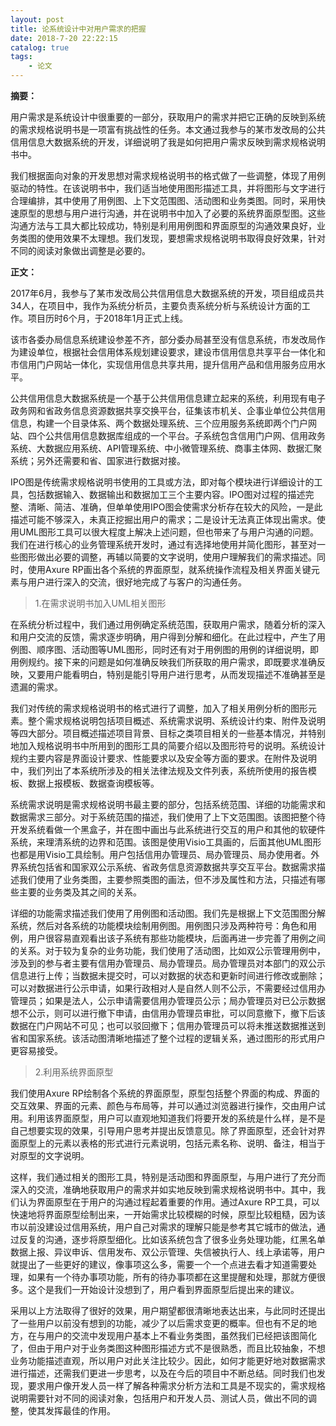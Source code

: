 ```yaml
---
layout: post
title: 论系统设计中对用户需求的把握
date: 2018-7-20 22:22:15
catalog: true
tags:
    - 论文
---
```


**摘要：**

用户需求是系统设计中很重要的一部分，获取用户的需求并把它正确的反映到系统的需求规格说明书是一项富有挑战性的任务。本文通过我参与的某市发改局的公共信用信息大数据系统的开发，详细说明了我是如何把用户需求反映到需求规格说明书中。

我们根据面向对象的开发思想对需求规格说明书的格式做了一些调整，体现了用例驱动的特性。在该说明书中，我们适当地使用图形描述工具，并将图形与文字进行合理编排，其中使用了用例图、上下文范围图、活动图和业务类图。同时，采用快速原型的思想与用户进行沟通，并在说明书中加入了必要的系统界面原型图。这些沟通方法与工具大都比较成功，特别是利用用例图和界面原型的沟通效果良好，业务类图的使用效果不太理想。我们发现，要想需求规格说明书取得良好效果，针对不同的阅读对象做出调整是必要的。

**正文：**

2017年6月，我参与了某市发改局公共信用信息大数据系统的开发，项目组成员共34人，在项目中，我作为系统分析员，主要负责系统分析与系统设计方面的工作。项目历时6个月，于2018年1月正式上线。

该市各委办局信息系统建设参差不齐，部分委办局甚至没有信息系统，市发改局作为建设单位，根据社会信用体系规划建设要求，建设市信用信息共享平台一体化和市信用门户网站一体化，实现信用信息共享共用，提升信用产品和信用服务应用水平。

公共信用信息大数据系统是一个基于公共信用信息建立起来的系统，利用现有电子政务网和省政务信息资源数据共享交换平台，征集该市机关、企事业单位公共信用信息，构建一个目录体系、两个数据处理系统、三个应用服务系统即两个门户网站、四个公共信用信息数据库组成的一个平台。子系统包含信用门户网、信用政务系统、大数据应用系统、API管理系统、中小微管理系统、商事主体网、数据汇聚系统；另外还需要和省、国家进行数据对接。
	
IPO图是传统需求规格说明书使用的工具或方法，即对每个模块进行详细设计的工具，包括数据输入、数据输出和数据加工三个主要内容。IPO图对过程的描述完整、清晰、简洁、准确，但单单使用IPO图会使需求分析存在较大的风险，一是此描述可能不够深入，未真正挖掘出用户的需求；二是设计无法真正体现出需求。使用UML图形工具可以很大程度上解决上述问题，但也带来了与用户沟通的问题。我们在进行核心的业务管理系统开发时，通过有选择地使用并简化图形，甚至对一些图形做出必要的调整，再辅以简要的文字说明，使用户理解我们的需求描述。同时，使用Axure RP画出各个系统的界面原型，就系统操作流程及相关界面关键元素与用户进行深入的交流，很好地完成了与客户的沟通任务。

> 1.在需求说明书加入UML相关图形

在系统分析过程中，我们通过用例确定系统范围，获取用户需求，随着分析的深入和用户交流的反馈，需求逐步明确，用户得到分解和细化。在此过程中，产生了用例图、顺序图、活动图等UML图形，同时还有对于用例图的用例的详细说明，即用例规约。接下来的问题是如何准确反映我们所获取的用户需求，即既要求准确反映，又要用户能看明白，特别是能引导用户进行思考，从而发现描述不准确甚至是遗漏的需求。

我们对传统的需求规格说明书的格式进行了调整，加入了相关用例分析的图形元素。整个需求规格说明包括项目概述、系统需求说明、系统设计约束、附件及说明等四大部分。项目概述描述项目背景、目标之类项目相关的一些基本情况，并特别地加入规格说明书中所用到的图形工具的简要介绍以及图形符号的说明。系统设计规约主要内容是界面设计要求、性能要求以及安全等方面的要求。在附件及说明中，我们列出了本系统所涉及的相关法律法规及文件列表，系统所使用的报告模板、数据上报模板、数据查询模板等。

系统需求说明是需求规格说明书最主要的部分，包括系统范围、详细的功能需求和数据需求三部分。对于系统范围的描述，我们使用了上下文范围图。该图把整个待开发系统看做一个黑盒子，并在图中画出与此系统进行交互的用户和其他的软硬件系统，来理清系统的边界和范围。该图是使用Visio工具画的，后面其他UML图形也都是用Visio工具绘制。用户包括信用办管理员、局办管理员、局办使用者。外界系统包括省和国家双公示系统、省政务信息资源数据共享交互平台。数据需求描述我们使用了业务类图，主要参照类图的画法，但不涉及属性和方法，只描述有哪些主要的业务类及其之间的关系。

详细的功能需求描述我们使用了用例图和活动图。我们先是根据上下文范围图分解系统，然后对各系统的功能模块绘制用例图。用例图只涉及两种符号：角色和用例，用户很容易直观看出该子系统有那些功能模块，后面再进一步完善了用例之间的关系。对于较为复杂的业务功能，我们使用了活动图，比如双公示管理用例中，涉及到的参与者主要有信用办管理员、局办管理员。局办管理员对本部门的双公示信息进行上传；当数据未提交时，可以对数据的状态和更新时间进行修改或删除；可以对数据进行公示申请，如果行政相对人是自然人则不公示，不需要经过信用办管理员；如果是法人，公示申请需要信用办管理员公示；局办管理员对已公示数据想不公示，则可以进行撤下申请，由信用办管理员审批，可以同意撤下，撤下后该数据在门户网站不可见；也可以驳回撤下；信用办管理员可以将未推送数据推送到省和国家系统。该活动图清晰地描述了整个过程的逻辑关系，通过图形的形式用户更容易接受。

> 2.利用系统界面原型

我们使用Axure RP绘制各个系统的界面原型，原型包括整个界面的构成、界面的交互效果、界面的元素、颜色与布局等，并可以通过浏览器进行操作，交由用户试用。利用该界面原型，用户可以直观地知道我们将要开发的系统是什么样，是不是自己想要实现的效果，引导用户思考并提出反馈意见。除了界面原型，还会针对界面原型上的元素以表格的形式进行元素说明，包括元素名称、说明、备注，相当于对原型的文字说明。

这样，我们通过相关的图形工具，特别是活动图和界面原型，与用户进行了充分而深入的交流，准确地获取用户的需求并如实地反映到需求规格说明书中。其中，我们认为界面原型在于用户的沟通过程起着重要的作用。通过Axure RP工具，可以快速地将界面原型绘制出来，一开始需求比较模糊的时候，原型比较粗糙，因为该市以前没建设过信用系统，用户自己对需求的理解只能是参考其它城市的做法，通过反复的沟通，逐步将原型细化。比如该系统包含了很多业务处理功能，红黑名单数据上报、异议申诉、信用发布、双公示管理、失信被执行人、线上承诺等，用户就提出了一些更好的建议，像事项这么多，需要一个一个点进去看才知道需要处理，如果有一个待办事项功能，所有的待办事项都在这里提醒和处理，那就方便很多。这个是我们一开始设计没想到了，用户看到界面原型后提出来的建议。

采用以上方法取得了很好的效果，用户期望都很清晰地表达出来，与此同时还提出了一些用户以前没有想到的功能，减少了以后需求变更的概率。但也有不足的地方，在与用户的交流中发现用户基本上不看业务类图，虽然我们已经把该图简化了，但由于用户对于业务类图这种图形描述方式不是很熟悉，而且比较抽象，不想业务功能描述直观，所以用户对此关注比较少。因此，如何才能更好地对数据需求进行描述，还需我们更进一步思考，以及在今后的项目中不断总结。同时我们也发现，要求用户像开发人员一样了解各种需求分析方法和工具是不现实的，需求规格说明需要针对不同的阅读对象，包括用户和开发人员、测试人员，做出不同的调整，使其发挥最佳的作用。
